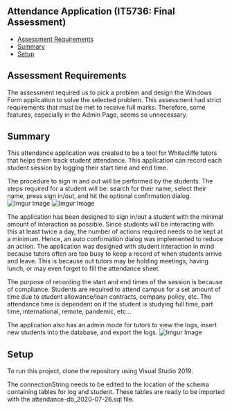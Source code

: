 ## Attendance Application (IT5736: Final Assessment)
* [Assessment Requirements](#technologies)
* [Summary](#general-info)
* [Setup](#setup)

## Assessment Requirements
The assessment required us to pick a problem and design the Windows Form application to solve the selected problem. 
This assessment had strict requirements that must be met to receive full marks. Therefore, some features, especially in the Admin Page, seems so unnecessary.

## Summary
This attendance application was created to be a tool for Whitecliffe tutors that helps them track student attendance.
This application can record each student session by logging their start time and end time.

The procedure to sign in and out will be performed by the students. 
The steps required for a student will be: search for their name, select their name, press sign in/out, and hit the optional confirmation dialog.
![Imgur Image](https://i.imgur.com/HGKeKvC.png)
![Imgur Image](https://i.imgur.com/FPoaUkb.png)

The application has been designed to sign in/out a student with the minimal amount of interaction as possible. Since students will be interacting with this at least twice a day, the number of actions required needs to be kept at a minimum. Hence, an auto confirmation dialog was implemented to reduce an action.
The application was designed with student interaction in mind because tutors often are too busy to keep a record of when students arrive and leave.
This is because out tutors may be holding meetings, having lunch, or may even forget to fill the attendance sheet.

The purpose of recording the start and end times of the session is because of compliance. 
Students are required to attend campus for a set amount of time due to student allowance/loan contracts, company policy, etc.
The attendance time is dependent on if the student is studying full time, part time, international, remote, pandemic, etc...

The application also has an admin mode for tutors to view the logs, insert new students into the database, and export the logs.
![Imgur Image](https://i.imgur.com/qz6Etfw.png)

## Setup
To run this project, clone the repository using Visual Studio 2019.

The connectionString needs to be edited to the location of the schema containing tables for log and student. These tables are ready to be imported with the attendance-db_2020-07-26.sql file.
